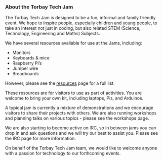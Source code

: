 ### About the Torbay Tech Jam
The Torbay Tech Jam is designed to be a fun, informal and family friendly event. We hope to inspire people, especially children and young people, to take an interest not just in coding, but also related STEM (Science, Technology, Engineering and Maths) Subjects.


We have several resources available for use at the Jams, including:

* Monitors
* Keyboards & mice
* Raspberry Pi’s
* Jumper wire
* Breadboards

However, please see the [resources](resources.md) page for a full list.


These resources are for visitors to use as part of activities. You are welcome to bring your own kit, including laptops, Pis, and Arduinos.

A typical jam is currently a mixture of demonstrations and we encourage visitors to share their projects with others. We are also running workshops and planning talks on various topics - please see the workshops page.

We are also starting to become active on IRC, so in between jams you can drop in and ask questions and we will try our best to assist you. Please see the IRC page for more information.

On behalf of the Torbay Tech Jam team, we would like to welcome anyone with a passion for technology to our forthcoming events.
